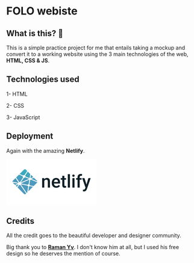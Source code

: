 # FOLO webiste

## What is this? 🤔

This is a simple practice project for me that entails taking a mockup and convert it to a working website using the 3 main technologies of the web, **HTML, CSS & JS**.

## Technologies used

1- HTML

2- CSS

3- JavaScript

## Deployment

Again with the amazing **Netlify**.

![**Netlify**](./images/Netlify-ar21.svg)

## Credits

All the credit goes to the beautiful developer and designer community.

Big thank you to [**Raman Yv**](https://dribbble.com/Ramon_Yv). I don't know him at all, but I used his free design so he deserves the mention of course.
